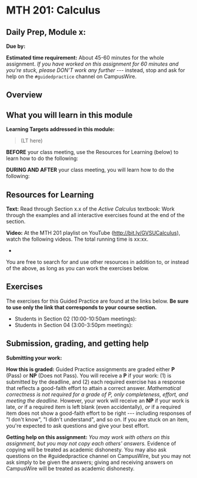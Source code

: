 # MTH 201: Calculus 

## Daily Prep, Module x: 

**Due by:** 

**Estimated time requirement:** About 45-60 minutes for the whole assignment. *If you have worked on this assignment for 60 minutes and you're stuck, please DON'T work any further* --- instead, stop and ask for help on the `#guidedpractice` channel on CampusWire. 

## Overview 



## What you will learn in this module 

**Learning Targets addressed in this module:** 

> (LT here)

**BEFORE** your class meeting, use the Resources for Learning (below) to learn how to do the following: 

**DURING AND AFTER** your class meeting, you will learn how to do the following: 


## Resources for Learning

**Text:** Read through Section x.x of the *Active Calculus* textbook:   Work through the examples and all interactive exercises found at the end of the section. 

**Video:** At the MTH 201 playlist on YouTube (http://bit.ly/GVSUCalculus), watch the following videos. The total running time is xx:xx. 

- 

You are free to search for and use other resources in addition to, or instead of the above, as long as you can work the exercises below.


## Exercises

The exercises for this Guided Practice are found at the links below. **Be sure to use only the link that corresponds to your course section.** 

- Students in Section 02 (10:00-10:50am meetings):
- Students in Section 04 (3:00-3:50pm meetings): 



## Submission, grading, and getting help 

**Submitting your work:** 

**How this is graded:** Guided Practice assignments are graded either **P** (Pass) or **NP** (Does not Pass). You will receive a **P** if your work: (1) is submitted by the deadline, and (2) each required exercise has a response that reflects a good-faith effort to attain a correct answer. *Mathematical correctness is not required for a grade of P, only completeness, effort, and meeting the deadline.* However, your work will receive an **NP** if your work is late, *or* if a required item is left blank (even accidentally), *or* if a required item does not show a good-faith effort to be right --- including responses of "I don't know", "I didn't understand", and so on. If you are stuck on an item, you're expected to ask questions and give your best effort. 

**Getting help on this assignment:** *You may work with others on this assignment, but you may not copy each others' answers.* Evidence of copying will be treated as academic dishonesty. You may also ask questions on the #guidedpractice channel on CampusWire, but you may not ask simply to be given the answers; giving and receiving answers on CampusWire will be treated as academic dishonesty.